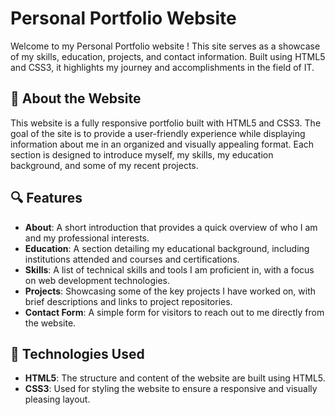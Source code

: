 # Personal Portfolio Website

Welcome to my Personal Portfolio website ! This site serves as a showcase of my skills, education, projects, and contact information. Built using HTML5 and CSS3, it highlights my journey and accomplishments in the field of IT.

## 🌟 About the Website

This website is a fully responsive portfolio built with HTML5 and CSS3. The goal of the site is to provide a user-friendly experience while displaying information about me in an organized and visually appealing format. Each section is designed to introduce myself, my skills, my education background, and some of my recent projects.

## 🔍 Features

- **About**: A short introduction that provides a quick overview of who I am and my professional interests.
- **Education**: A section detailing my educational background, including institutions attended and courses and certifications.
- **Skills**: A list of technical skills and tools I am proficient in, with a focus on web development technologies.
- **Projects**: Showcasing some of the key projects I have worked on, with brief descriptions and links to project repositories.
- **Contact Form**: A simple form for visitors to reach out to me directly from the website.

## 🚀 Technologies Used

- **HTML5**: The structure and content of the website are built using HTML5.
- **CSS3**: Used for styling the website to ensure a responsive and visually pleasing layout.


